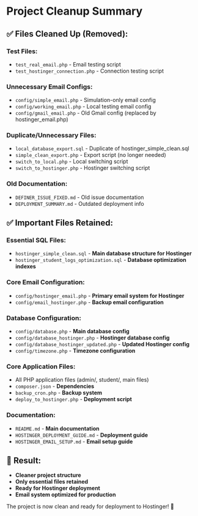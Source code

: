 # Project Cleanup Summary

## ✅ **Files Cleaned Up (Removed):**

### **Test Files:**
- `test_real_email.php` - Email testing script
- `test_hostinger_connection.php` - Connection testing script

### **Unnecessary Email Configs:**
- `config/simple_email.php` - Simulation-only email config
- `config/working_email.php` - Local testing email config  
- `config/gmail_email.php` - Old Gmail config (replaced by hostinger_email.php)

### **Duplicate/Unnecessary Files:**
- `local_database_export.sql` - Duplicate of hostinger_simple_clean.sql
- `simple_clean_export.php` - Export script (no longer needed)
- `switch_to_local.php` - Local switching script
- `switch_to_hostinger.php` - Hostinger switching script

### **Old Documentation:**
- `DEFINER_ISSUE_FIXED.md` - Old issue documentation
- `DEPLOYMENT_SUMMARY.md` - Outdated deployment info

## ✅ **Important Files Retained:**

### **Essential SQL Files:**
- `hostinger_simple_clean.sql` - **Main database structure for Hostinger**
- `hostinger_student_logs_optimization.sql` - **Database optimization indexes**

### **Core Email Configuration:**
- `config/hostinger_email.php` - **Primary email system for Hostinger**
- `config/email_hostinger.php` - **Backup email configuration**

### **Database Configuration:**
- `config/database.php` - **Main database config**
- `config/database_hostinger.php` - **Hostinger database config**
- `config/database_hostinger_updated.php` - **Updated Hostinger config**
- `config/timezone.php` - **Timezone configuration**

### **Core Application Files:**
- All PHP application files (admin/, student/, main files)
- `composer.json` - **Dependencies**
- `backup_cron.php` - **Backup system**
- `deploy_to_hostinger.php` - **Deployment script**

### **Documentation:**
- `README.md` - **Main documentation**
- `HOSTINGER_DEPLOYMENT_GUIDE.md` - **Deployment guide**
- `HOSTINGER_EMAIL_SETUP.md` - **Email setup guide**

## 🎯 **Result:**
- **Cleaner project structure**
- **Only essential files retained**
- **Ready for Hostinger deployment**
- **Email system optimized for production**

The project is now clean and ready for deployment to Hostinger! 🚀
